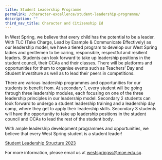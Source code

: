 ```yaml
---
title: Student Leadership Programme
permalink: /character-excellence/student-leadership-programme/
description: ""
third_nav_title: Character and Citizenship Ed
---
```


In West Spring, we believe that every child has the potential to be a leader. With TLC (Take Charge, Lead by Example & Communicate Effectively) as our leadership model, we have a tiered program to develop our West Spring ladies and gentlemen to be caring, responsible, respectful and resilient leaders. Students can look forward to take up leadership positions in the student council, their CCAs and their classes. There will be platforms and opportunities for them to organise events such as Teachers’ Day and Student Investiture as well as to lead their peers in competitions.

There are various leadership programmes and opportunities for our students to benefit from. At secondary 1, every student will be going through three leadership modules, each focusing on one of the three leadership principles in our leadership model. Secondary 2 students can look forward to undergo a student leadership training and a leadership day camp, where they get to apply their leadership skills. Secondary 3 students will have the opportunity to take up leadership positions in the student council and CCAs to lead the rest of the student body.

With ample leadership development programmes and opportunities, we believe that every West Spring student is a student leader!

[Student Leadership Structure 2023](/files/CCE/Student%20Leadership%20Structure_2023.pdf)

For more information, please email us at [westspringss@moe.edu.sg](http://westspringss.moe.edu.sg/).